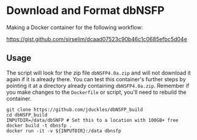 # Download and Format dbNSFP 

Making a Docker container for the following workflow: 

https://gist.github.com/sirselim/dcaad07523c90b46c1c0685efbc5d04e

## Usage

The script will look for the zip file `dbNSFP4.0a.zip` and will not download it again if it is already there. You can test this container's further steps by pointing it at a directory already containing `dbNSFP4.0a.zip`. Remember if you make changes to the `Dockerfile` or script, you'll need to rebuild the container.  

```
git clone https://github.com/jduckles/dbNSFP_build
cd dbNSFP_build
INPUTDIR=/data/dbSNFP # Set this to a location with 100GB+ free
docker build -t dbnsfp .
docker run -it -v ${INPUTDIR}:/data dbnsfp

```
